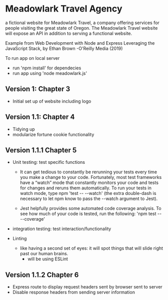 # Meadowlark Travel Agency
a fictional website for Meadowlark Travel, a company offering services for people visiting the great state of
Oregon. The Meadowlark Travel website will expose an API in addition to serving a functional website.

Example from Web Development with Node and Express Leveraging the JavaScript Stack, by Ethan Brown -O'Reilly Media (2019)

To run app on local server
* run 'npm install' for dependecies
* run app using 'node meadowlark.js'
## Version 1: Chapter 3
* Initial set up of website including logo
## Version 1.1: Chapter 4
* Tidying up
* modularize fortune cookie functionality 

## Version 1.1.1 Chapter 5
* Unit testing: test specific functions
    * It can get tedious to constantly be rerunning your tests every time
you make a change to your code. Fortunately, most test frameworks
have a “watch” mode that constantly monitors your code and tests
for changes and reruns them automatically. To run your tests in
watch mode, type npm 'test -- --watch' (the extra double-dash is
necessary to let npm know to pass the --watch argument to Jest).

    * Jest helpfully provides some automated code coverage analysis. To see how much of your code is tested, run the following: 'npm test -- --coverage'
* integration testing: test interaction/functionality

* Linting
    * like having a second set of eyes: it will spot things that will slide right past our human brains.
        * will be using ESLint

## Version 1.1.2 Chapter 6

* Express route to display request headers sent by browser sent to server
* Disable response headers from sending server information


 